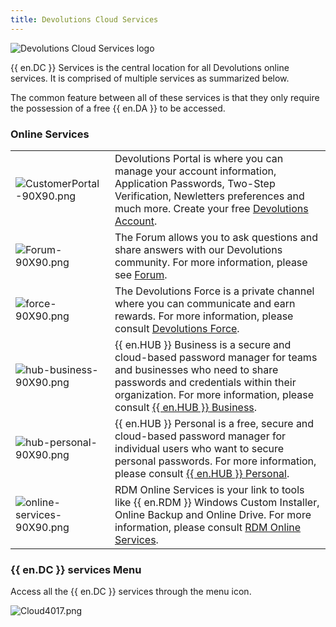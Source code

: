 ```yaml
---
title: Devolutions Cloud Services
---
```


![Devolutions Cloud Services logo](https://webdevolutions.blob.core.windows.net/images/projects/cloud/logos/cloud-color-shadow.svg)

{{ en.DC }} Services is the central location for all Devolutions online services. It is comprised of multiple services as summarized below.  

The common feature between all of these services is that they only require the possession of a free {{ en.DA }} to be accessed. 

### Online Services 

<table>
	<tr>
		<td>
<img src="/img/en/cloud/CustomerPortal-90X90.png" alt="CustomerPortal-90X90.png">
		</td>
		<td>
Devolutions Portal is where you can manage your account information, Application Passwords, Two-Step Verification, Newletters preferences and much more. 
Create your free <a href="/cloud/devolutions-account/">Devolutions Account</a>.
		</td>
	</tr>
	<tr>
		<td>
<img src="/img/en/cloud/Forum-90X90.png" alt="Forum-90X90.png">
		</td>
		<td>
The Forum allows you to ask questions and share answers with our Devolutions community. 
For more information, please see <a href="/cloud/forum/">Forum</a>. 
		</td>
	</tr>
	<tr>
		<td>
<img src="/img/en/cloud/force-90X90.png" alt="force-90X90.png">
		</td>
		<td>
The Devolutions Force is a private channel where you can communicate and earn rewards. 
For more information, please consult <a href="/cloud/devolutions-force/">Devolutions Force</a>. 
		</td>
	</tr>
	<tr>
		<td>
<img src="/img/en/cloud/hub-business-90X90.png" alt="hub-business-90X90.png">
		</td>
		<td>
{{ en.HUB }} Business is a secure and cloud-based password manager for teams and businesses who need to share passwords and credentials within their organization. 
For more information, please consult <a href="/cloud/password-hub-business/">{{ en.HUB }} Business</a>. 
		</td>
	</tr>
	<tr>
		<td>
<img src="/img/en/cloud/hub-personal-90X90.png" alt="hub-personal-90X90.png">
		</td>
		<td>
{{ en.HUB }} Personal is a free, secure and cloud-based password manager for individual users who want to secure personal passwords. 
For more information, please consult <a href="/cloud/password-hub-personal/">{{ en.HUB }} Personal</a>. 
		</td>
	</tr>
	<tr>
		<td>
<img src="/img/en/cloud/online-services-90X90.png" alt="online-services-90X90.png">
		</td>
		<td>
RDM Online Services is your link to tools like {{ en.RDM }} Windows Custom Installer, Online Backup and Online Drive. 
For more information, please consult <a href="/cloud/rdm-online-services/">RDM Online Services</a>.
		</td>
	</tr>
</table>

### {{ en.DC }} services Menu 

Access all the {{ en.DC }} services through the menu icon.  

![Cloud4017.png](/img/en/cloud/Cloud4017.png) 

